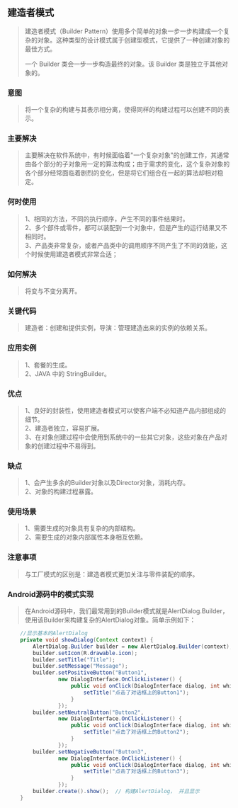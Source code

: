 ## 建造者模式
> 建造者模式（Builder Pattern）使用多个简单的对象一步一步构建成一个复杂的对象。这种类型的设计模式属于创建型模式，它提供了一种创建对象的最佳方式。
>
> 一个 Builder 类会一步一步构造最终的对象。该 Builder 类是独立于其他对象的。

### 意图
> 将一个复杂的构建与其表示相分离，使得同样的构建过程可以创建不同的表示。

### 主要解决
> 主要解决在软件系统中，有时候面临着"一个复杂对象"的创建工作，其通常由各个部分的子对象用一定的算法构成；由于需求的变化，这个复杂对象的各个部分经常面临着剧烈的变化，但是将它们组合在一起的算法却相对稳定。

### 何时使用
> 1、相同的方法，不同的执行顺序，产生不同的事件结果时。<br>
> 2、多个部件或零件，都可以装配到一个对象中，但是产生的运行结果又不相同时。<br>
> 3、产品类非常复杂，或者产品类中的调用顺序不同产生了不同的效能，这个时候使用建造者模式非常合适；

### 如何解决
> 将变与不变分离开。

### 关键代码
> 建造者：创建和提供实例，导演：管理建造出来的实例的依赖关系。

### 应用实例
> 1、套餐的生成。<br>
> 2、JAVA 中的 StringBuilder。

### 优点
> 1、良好的封装性，使用建造者模式可以使客户端不必知道产品内部组成的细节。<br>
> 2、建造者独立，容易扩展。<br>
> 3、在对象创建过程中会使用到系统中的一些其它对象，这些对象在产品对象的创建过程中不易得到。

### 缺点
> 1、会产生多余的Builder对象以及Director对象，消耗内存。<br>
> 2、对象的构建过程暴露。

### 使用场景
> 1、需要生成的对象具有复杂的内部结构。<br>
> 2、需要生成的对象内部属性本身相互依赖。

### 注意事项
> 与工厂模式的区别是：建造者模式更加关注与零件装配的顺序。

### Android源码中的模式实现
> 在Android源码中，我们最常用到的Builder模式就是AlertDialog.Builder， 使用该Builder来构建复杂的AlertDialog对象。简单示例如下：

```java
	//显示基本的AlertDialog  
    private void showDialog(Context context) {  
        AlertDialog.Builder builder = new AlertDialog.Builder(context);  
        builder.setIcon(R.drawable.icon);  
        builder.setTitle("Title");  
        builder.setMessage("Message");  
        builder.setPositiveButton("Button1",  
                new DialogInterface.OnClickListener() {  
                    public void onClick(DialogInterface dialog, int whichButton) {  
                        setTitle("点击了对话框上的Button1");  
                    }  
                });  
        builder.setNeutralButton("Button2",  
                new DialogInterface.OnClickListener() {  
                    public void onClick(DialogInterface dialog, int whichButton) {  
                        setTitle("点击了对话框上的Button2");  
                    }  
                });  
        builder.setNegativeButton("Button3",  
                new DialogInterface.OnClickListener() {  
                    public void onClick(DialogInterface dialog, int whichButton) {  
                        setTitle("点击了对话框上的Button3");  
                    }  
                });  
        builder.create().show();  // 构建AlertDialog， 并且显示
    } 
```
